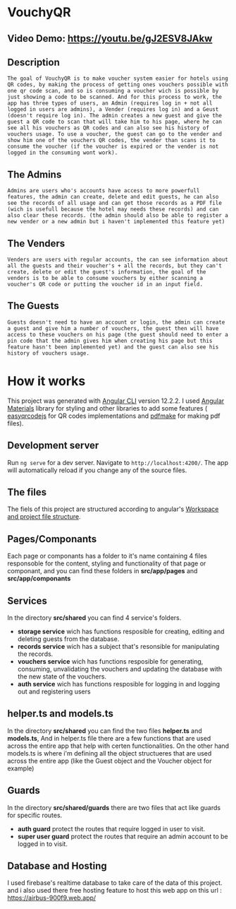 # VouchyQR

## Video Demo: https://youtu.be/gJ2ESV8JAkw

## Description

    The goal of VouchyQR is to make voucher system easier for hotels using QR codes, by making the process of getting ones vouchers possible with one qr code scan, and so is consuming a voucher wich is possible by just showing a code to be scanned. And for this process to work, the app has three types of users, an Admin (requires log in + not all logged in users are admins), a Vender (requires log in) and a Geust (doesn't require log in). The admin creates a new guest and give the guest a QR code to scan that will take him to his page, where he can see all his vouchers as QR codes and can also see his history of vouchers usage. To use a voucher, the guest can go to the vender and show him one of the vouchers QR codes, the vender than scans it to consume the voucher (if the voucher is expired or the vender is not logged in the consuming wont work).

## The Admins

    Admins are users who's accounts have access to more powerfull features, the admin can create, delete and edit guests, he can also see the records of all usage and can get those records as a PDF file (wich is usefull because the hotel may needs these records) and can also clear these records. (the admin should also be able to register a new vender or a new admin but i haven't implemented this feature yet)

## The Venders

    Venders are users with regular accounts, the can see information about all the guests and their voucher's + all the records, but they can't create, delete or edit the guest's information, the goal of the venders is to be able to consume vouchers by either scanning a voucher's QR code or putting the voucher id in an input field.

## The Guests

    Guests doesn't need to have an account or login, the admin can create a guest and give him a number of vouchers, the guest then will have access to these vouchers on his page (the guest should need to enter a pin code that the admin gives him when creating his page but this feature hasn't been implemented yet) and the guest can also see his history of vouchers usage.

# How it works

This project was generated with [Angular CLI](https://github.com/angular/angular-cli) version 12.2.2. I used [Angular Materials](https://material.angular.io/) library for styling and other libraries to add some features ( [easyqrcodejs](https://www.npmjs.com/package/easyqrcodejs) for QR codes implementations and [pdfmake](https://www.npmjs.com/package/pdfmake) for making pdf files).

## Development server

Run `ng serve` for a dev server. Navigate to `http://localhost:4200/`. The app will automatically reload if you change any of the source files.

## The files

The fiels of this project are structured according to angular's [Workspace and project file structure](https://angular.io/guide/file-structure).

## Pages/Componants

Each page or componants has a folder to it's name containing 4 files responsoble for the content, styling and functionality of that page or componant, and you can find these folders in **src/app/pages** and **src/app/componants**

## Services

In the directory **src/shared** you can find 4 service's folders.

- **storage service** wich has functions resposible for creating, editing and deleting guests from the database.
- **records service** wich has a subject that's resonsible for manipulating the records.
- **vouchers service** wich has functions resposible for generating, consuming, unvalidating the vouchers and updating the database with the new state of the vouchers.
- **auth service** wich has functions resposible for logging in and logging out and registering users

## helper.ts and models.ts

In the directory **src/shared** you can find the two files **helper.ts** and **models.ts**, And in helper.ts file there are a few functions that are used across the entire app that help with certen functionalities. On the other hand models.ts is where i'm defining all the object structueres that are used across the entire app (like the Guest object and the Voucher object for example)

## Guards

In the directory **src/shared/guards** there are two files that act like guards for specific routes.

- **auth guard** protect the routes that require logged in user to visit.
- **super user guard** protect the routes that require an admin account to be logged in to visit.

## Database and Hosting

I used firebase's realtime database to take care of the data of this project. and i also used there free hosting feature to host this web app on this url : https://airbus-900f9.web.app/
